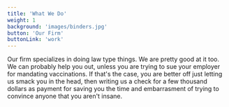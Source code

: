 ```yaml
---
title: 'What We Do'
weight: 1
background: 'images/binders.jpg'
button: 'Our Firm'
buttonLink: 'work'
---
```


Our firm specializes in doing law type things. We are pretty good at it too. We can probably help you out, unless you are trying to sue your employer for mandating vaccinations. If that's the case, you are better off just letting us smack you in the head, then writing us a check for a few thousand dollars as payment for saving you the time and embarrasment of trying to convince anyone that you aren't insane.
